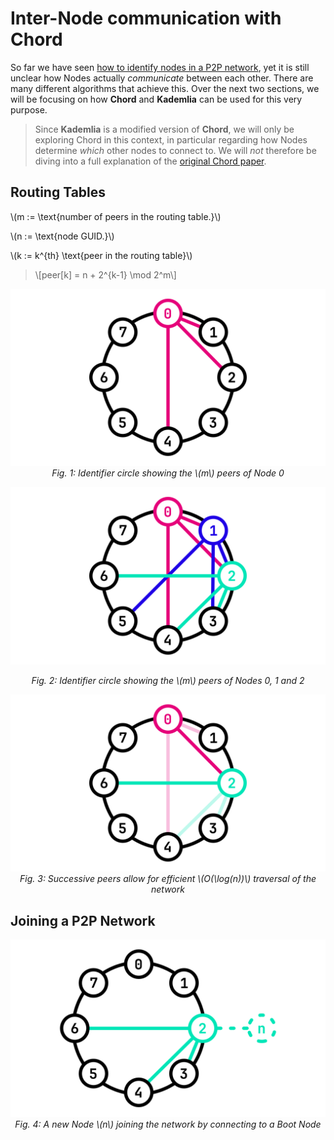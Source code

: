 # Inter-Node communication with Chord

So far we have seen [how to identify nodes in a P2P network](./p2p_identity.md), yet it is still unclear how Nodes actually _communicate_ between each other. There are many different algorithms that achieve this. Over the next two sections, we will be focusing on how **Chord** and **Kademlia** can be used for this very purpose.

> Since **Kademlia** is a modified version of **Chord**, we will only be exploring Chord in this context, in particular regarding how Nodes determine _which_ other nodes to connect to. We will _not_ therefore be diving into a full explanation of the [original Chord paper](./res/pdf/chord_sigcomm.pdf).

## Routing Tables

\\(m := \text{number of peers in the routing table.}\\)

\\(n := \text{node GUID.}\\)

\\(k := k^{th} \text{peer in the routing table}\\)

> \\[peer[k] = n + 2^{k-1} \mod 2^m\\]


<div style="text-align: center;">

![](./res/vector/p2p/chord1.png)
_Fig. 1: Identifier circle showing the \\(m\\) peers of Node 0_

</div>

<div style="text-align: center;">

![](./res/vector/p2p/chord2.png)

_Fig. 2: Identifier circle showing the \\(m\\) peers of Nodes 0, 1 and 2_

</div>

<div style="text-align: center;">

![](./res/vector/p2p/chord4.png)
_Fig. 3: Successive peers allow for efficient \\(O(\log(n))\\) traversal of the network_

</div>

## Joining a P2P Network

<div style="text-align: center;">

![](./res/vector/p2p/chord5.png)
_Fig. 4: A new Node \\(n\\) joining the network by connecting to a Boot Node_

</div>
